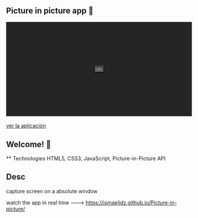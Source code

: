 ## Picture in picture app 🚀

![Captura de la app](./img/picture.png)

[ver la aplicación](https://ismaeljdz.github.io/Picture-in-picture/)

## Welcome! 👋

\*\* Technologies
HTML5, CSS3, JavaScript, Picture-in-Picture API

## Desc

capture screen on a absolute window

watch the app in real time ---> https://ismaeljdz.github.io/Picture-in-picture/
